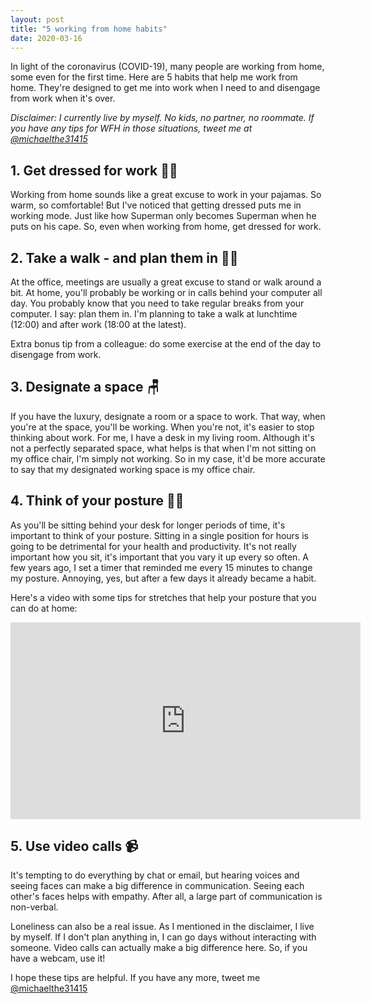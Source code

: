 ```yaml
---
layout: post
title: "5 working from home habits"
date: 2020-03-16
---
```


In light of the coronavirus (COVID-19), many people are working from home, some even for the first time.
Here are 5 habits that help me work from home.
They're designed to get me into work when I need to and disengage from work when it's over.

*Disclaimer: I currently live by myself.
No kids, no partner, no roommate.
If you have any tips for WFH in those situations, tweet me at [@michaelthe31415](https://twitter.com/michaelthe31415)*

## 1. Get dressed for work 🦸‍♀️

Working from home sounds like a great excuse to work in your pajamas.
So warm, so comfortable!
But I've noticed that getting dressed puts me in working mode.
Just like how Superman only becomes Superman when he puts on his cape.
So, even when working from home, get dressed for work.

## 2. Take a walk - and plan them in 🚶‍♂️

At the office, meetings are usually a great excuse to stand or walk around a bit.
At home, you'll probably be working or in calls behind your computer all day.
You probably know that you need to take regular breaks from your computer.
I say: plan them in.
I'm planning to take a walk at lunchtime (12:00) and after work (18:00 at the latest).

Extra bonus tip from a colleague: do some exercise at the end of the day to disengage from work.

## 3. Designate a space 🪑

If you have the luxury, designate a room or a space to work.
That way, when you're at the space, you'll be working.
When you're not, it's easier to stop thinking about work.
For me, I have a desk in my living room.
Although it's not a perfectly separated space, what helps is that when I'm not sitting on my office chair, I'm simply not working.
So in my case, it'd be more accurate to say that my designated working space is my office chair.

## 4. Think of your posture 🤸‍♀️

As you'll be sitting behind your desk for longer periods of time, it's important to think of your posture.
Sitting in a single position for hours is going to be detrimental for your health and productivity.
It's not really important how you sit, it's important that you vary it up every so often.
A few years ago, I set a timer that reminded me every 15 minutes to change my posture.
Annoying, yes, but after a few days it already became a habit.

Here's a video with some tips for stretches that help your posture that you can do at home:

<iframe width="560" height="315" src="https://www.youtube-nocookie.com/embed/02ZvJOsO4yM" frameborder="0" allow="accelerometer; autoplay; encrypted-media; gyroscope; picture-in-picture" allowfullscreen></iframe>

## 5. Use video calls 📹

It's tempting to do everything by chat or email, but hearing voices and seeing faces can make a big difference in communication.
Seeing each other's faces helps with empathy.
After all, a large part of communication is non-verbal.

Loneliness can also be a real issue.
As I mentioned in the disclaimer, I live by myself.
If I don't plan anything in, I can go days without interacting with someone.
Video calls can actually make a big difference here. 
So, if you have a webcam, use it!

I hope these tips are helpful. If you have any more, tweet me [@michaelthe31415](https://twitter.com/michaelthe31415)
